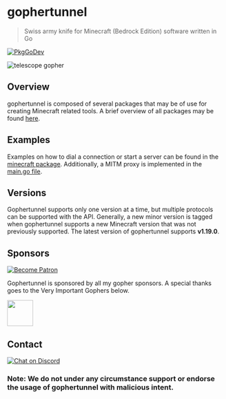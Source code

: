# gophertunnel
> Swiss army knife for Minecraft (Bedrock Edition) software written in Go

[![PkgGoDev](https://pkg.go.dev/badge/github.com/RadiatedMonkey/gophertunnel)](https://pkg.go.dev/github.com/RadiatedMonkey/gophertunnel)

![telescope gopher](https://raw.githubusercontent.com/Sandertv/gophertunnel/master/gophertunnel_telescope_coloured.png)

## Overview
gophertunnel is composed of several packages that may be of use for creating Minecraft related tools. A brief
overview of all packages may be found [here](https://pkg.go.dev/mod/github.com/RadiatedMonkey/gophertunnel?tab=packages).

## Examples
Examples on how to dial a connection or start a server can be found in the [minecraft package](https://github.com/RadiatedMonkey/gophertunnel/tree/master/minecraft).
Additionally, a MITM proxy is implemented in the [main.go file](https://github.com/RadiatedMonkey/gophertunnel/blob/master/main.go).

## Versions
Gophertunnel supports only one version at a time, but multiple protocols can be supported with the API. Generally, a new
minor version is tagged when gophertunnel supports a new Minecraft version that was not previously supported. The latest
version of gophertunnel supports **v1.19.0**.

## Sponsors
[![Become Patron](https://img.shields.io/badge/dynamic/json?logo=patreon&style=for-the-badge&color=%23e85b46&label=Patreon&query=data.attributes.patron_count&suffix=%20patrons&url=https%3A%2F%2Fwww.patreon.com%2Fapi%2Fcampaigns%2F2832539)](https://patreon.com/sandertv)

Gophertunnel is sponsored by all my gopher sponsors. A special thanks goes to the Very Important Gophers below.

<a href="https://github.com/andresbytes"><img src="https://avatars.githubusercontent.com/u/21067195?v=4" width="60" height="60"></a>

## Contact
[![Chat on Discord](https://img.shields.io/badge/Chat-On%20Discord-738BD7.svg?style=for-the-badge)](https://discord.com/invite/U4kFWHhTNR)

### Note: We do not under any circumstance support or endorse the usage of gophertunnel with malicious intent.
